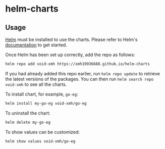# helm-charts

## Usage

[Helm](https://helm.sh) must be installed to use the charts.
Please refer to Helm's [documentation](https://helm.sh/docs) to get started.

Once Helm has been set up correctly, add the repo as follows:

```sh
helm repo add void-xmh https://xmh19936688.github.io/helm-charts
```

If you had already added this repo earlier, 
run `helm repo update` to retrieve the latest versions of the packages. 
You can then run `helm search repo void-xmh` to see all the charts.

To install chart, for example, `go-eg`:

```sh
helm install my-go-eg void-xmh/go-eg
```

To uninstall the chart:

```sh
helm delete my-go-eg
```

To show values can be customized:

```sh
helm show values void-xmh/go-eg
```

